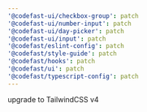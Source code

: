 ```yaml
---
'@codefast-ui/checkbox-group': patch
'@codefast-ui/number-input': patch
'@codefast-ui/day-picker': patch
'@codefast-ui/input': patch
'@codefast/eslint-config': patch
'@codefast/style-guide': patch
'@codefast/hooks': patch
'@codefast/ui': patch
'@codefast/typescript-config': patch
---
```


upgrade to TailwindCSS v4
